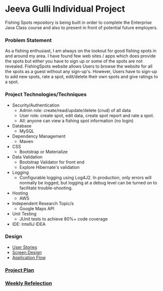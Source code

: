 
# Jeeva Gulli Individual Project

Fishing Spots repository is being built in order to complete the Enterprise Java Class course and also to present in front of potential future employers. 

### Problem Statement

As a fishing enthusiast, I am always on the lookout for good fishing spots in and around my area. I have found few web 
sites / apps which does provide the spots but either you have to sign up or some of the spots are not revealed. 
FishingSpots website allows Users to browse the website for all the spots as a guest without any sign-up's. However, Users have to sign-up to  add new spots, rate a spot, edit/delete their own spots and give ratings to a spot.

### Project Technologies/Techniques 

* Security/Authentication
  * Admin role: create/read/update/delete (crud) of all data
  * User role: create spot, edit data, create spot report and rate a spot. 
  * All: anyone can view a fishing spot information (no login)
* Database
  * MySQL
* Dependency Management
  * Maven
* CSS 
  * Bootstrap or Materialize
* Data Validation
  * Bootstrap Validator for front end
  * Explore Hibernate's validation
* Logging
  * Configurable logging using Log4J2. In production, only errors will normally be logged, but logging at a debug level can be turned on to facilitate trouble-shooting. 
* Hosting
  * AWS
* Independent Research Topic/s
  * Google Maps API
* Unit Testing
  * JUnit tests to achieve 80%+ code coverage 
* IDE: IntelliJ IDEA


### Design

* [User Stories](DesignDocuments/userStories.md)
* [Screen Design](DesignDocuments/Screens.pdf)
* [Application Flow](DesignDocuments/applicationFlow.md)


### [Project Plan](ProjectPlan.md)

### [Weekly Refelection](WeeklyReflection.md)

